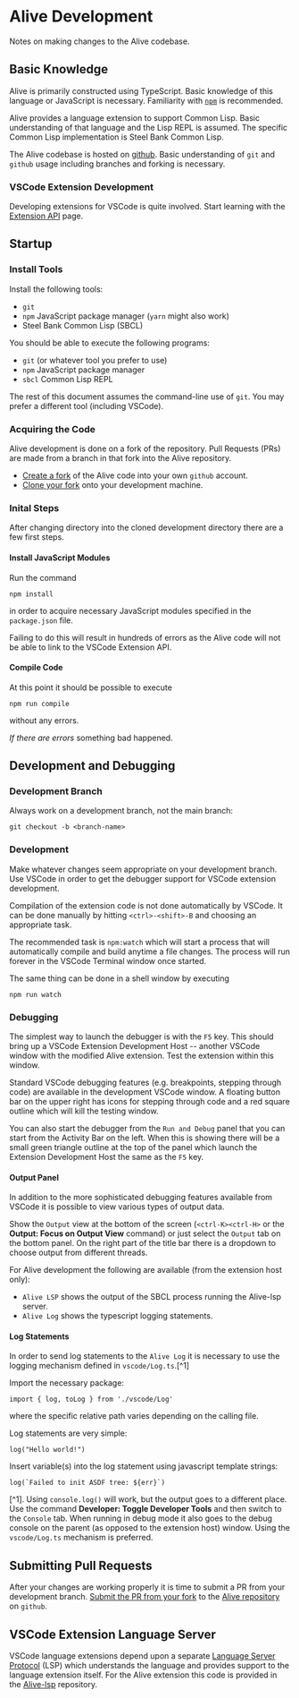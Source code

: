 # Alive Development

Notes on making changes to the Alive codebase.

## Basic Knowledge

Alive is primarily constructed using TypeScript.
Basic knowledge of this language or JavaScript is necessary.
Familiarity with
[`npm`](https://nodejs.dev/en/learn/an-introduction-to-the-npm-package-manager/)
is recommended.

Alive provides a language extension to support Common Lisp.
Basic understanding of that language and the Lisp REPL is assumed.
The specific Common Lisp implementation is Steel Bank Common Lisp.

The Alive codebase is hosted on
[github](https://github.com/nobody-famous/alive).
Basic understanding of `git` and `github` usage
including branches and forking is necessary.

### VSCode Extension Development

Developing extensions for VSCode is quite involved.
Start learning with the
[Extension API](https://code.visualstudio.com/api) page.

## Startup

### Install Tools

Install the following tools:
* `git`
* `npm` JavaScript package manager (`yarn` might also work)
* Steel Bank Common Lisp (SBCL)

You should be able to execute the following programs:
* `git` (or whatever tool you prefer to use)
* `npm` JavaScript package manager
* `sbcl` Common Lisp REPL

The rest of this document assumes the command-line use of `git`.
You may prefer a different tool (including VSCode).

### Acquiring the Code

Alive development is done on a fork of the repository.
Pull Requests (PRs) are made from a branch in that fork
into the Alive repository.

* [Create a fork](https://docs.github.com/en/get-started/quickstart/fork-a-repo)
  of the Alive code into your own `github` account.
* [Clone your fork](https://docs.github.com/en/repositories/creating-and-managing-repositories/cloning-a-repository)
  onto your development machine.

### Inital Steps

After changing directory into the cloned development directory there are a few first steps.

#### Install JavaScript Modules

Run the command
```
npm install
```
in order to acquire necessary JavaScript modules
specified in the `package.json` file.

Failing to do this will result in hundreds of errors
as the Alive code will not be able to link to
the VSCode Extension API.

#### Compile Code

At this point it should be possible to execute
```
npm run compile
```
without any errors.

_If there are errors_ something bad happened.

## Development and Debugging

### Development Branch

Always work on a development branch, not the main branch:
```
git checkout -b <branch-name>
```

### Development

Make whatever changes seem appropriate on your development branch.
Use VSCode in order to get the debugger support for VSCode extension development.

Compilation of the extension code is not done automatically by VSCode.
It can be done manually by hitting `<ctrl>-<shift>-B` and choosing
an appropriate task.

The recommended task is `npm:watch` which will start a process that
will automatically compile and build anytime a file changes.
The process will run forever in the VSCode Terminal window once started.

The same thing can be done in a shell window by executing
```
npm run watch
```

### Debugging

The simplest way to launch the debugger is with the `F5` key.
This should bring up a VSCode Extension Development Host -- another VSCode window with the modified Alive extension.
Test the extension within this window.

Standard VSCode debugging features (e.g. breakpoints, stepping through code) are available in the development VSCode window.
A floating button bar on the upper right has icons for
stepping through code and a red square outline
which will kill the testing window.

You can also start the debugger from the `Run and Debug` panel
that you can start from the Activity Bar on the left.
When this is showing there will be a small green triangle outline at the top of the panel which launch the Extension Development Host
the same as the `F5` key.

#### Output Panel

In addition to the more sophisticated debugging features available from VSCode
it is possible to view various types of output data.

Show the `Output` view at the bottom of the screen (`<ctrl-K><ctrl-H>` or
the **Output: Focus on Output View** command) or just select the `Output` tab on the bottom panel.
On the right part of the title bar there is a dropdown to choose output from different threads.

For Alive development the following are available (from the extension host only):

* `Alive LSP` shows the output of the SBCL process running the Alive-lsp server.
* `Alive Log` shows the typescript logging statements.

#### Log Statements

In order to send log statements to the `Alive Log` it is necessary to use the logging
mechanism defined in `vscode/Log.ts`.[^1]

Import the necessary package:
```
import { log, toLog } from './vscode/Log'
```
where the specific relative path varies depending on the calling file.

Log statements are very simple:
```
log("Hello world!")
```
Insert variable(s) into the log statement using javascript template strings:
```
log(`Failed to init ASDF tree: ${err}`)
```

[^1]. Using `console.log()` will work, but the output goes to a different place.
Use the command **Developer: Toggle Developer Tools** and then switch to the `Console` tab.
When running in debug mode it also goes to the debug console on the parent
(as opposed to the extension host) window.
Using the `vscode/Log.ts` mechanism is preferred.

## Submitting Pull Requests

After your changes are working properly it is time to submit a PR from your development branch.
[Submit the PR from your fork](https://docs.github.com/en/pull-requests/collaborating-with-pull-requests/proposing-changes-to-your-work-with-pull-requests/creating-a-pull-request-from-a-fork)
to the [Alive repository](https://github.com/nobody-famous/alive) on `github`.

## VSCode Extension Language Server

VSCode language extensions depend upon a separate [Language Server Protocol](https://code.visualstudio.com/api/language-extensions/language-server-extension-guide) (LSP) which understands the language and provides support to the language extension itself. For the Alive extension this code is provided in the
[Alive-lsp](https://github.com/nobody-famous/alive-lsp) repository.